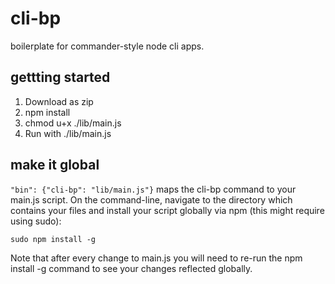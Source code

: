 # cli-bp

boilerplate for commander-style node cli apps. 

## gettting started

1. Download as zip
2. npm install
3. chmod u+x ./lib/main.js
4. Run with ./lib/main.js

## make it global

`"bin": {"cli-bp": "lib/main.js"}` maps the cli-bp command 
to your main.js script. On the command-line, navigate to the 
directory which contains your files and install your script 
globally via npm (this might require using sudo): 

`sudo npm install -g`

Note that after every change to main.js you will need to re-run
the npm install -g command to see your changes reflected globally.




